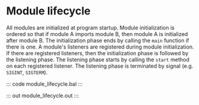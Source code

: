 # Module lifecycle

All modules are initialized at program startup. Module initialization is ordered so that if module A imports module B, then module A is initialized after module B. The initialization phase ends by calling the `main` function if there is one.
A module's listeners are registered during module initialization. If there are registered listeners, then the initialization phase is followed by the listening phase.
The listening phase starts by calling the `start` method on each registered listener. The listening phase is terminated by signal (e.g. `SIGINT`, `SIGTERM`).

::: code module_lifecycle.bal :::

::: out module_lifecycle.out :::